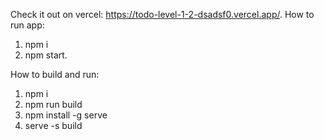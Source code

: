 Check it out on vercel: https://todo-level-1-2-dsadsf0.vercel.app/.
How to run app:
1. npm i
2. npm start.

How to build and run:
1. npm i
2. npm run build
3. npm install -g serve
4. serve -s build

